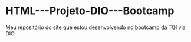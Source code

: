 # HTML---Projeto-DIO---Bootcamp

Meu repositório do site que estou desenvolvendo no bootcamp da TQI via DIO
